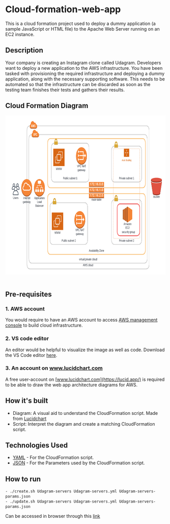 # Cloud-formation-web-app
This is a cloud formation project used to deploy a dummy application (a sample JavaScript or HTML file) to the Apache Web Server running on an EC2 instance.

## Description
Your company is creating an Instagram clone called Udagram.
Developers want to deploy a new application to the AWS infrastructure.
You have been tasked with provisioning the required infrastructure and deploying a dummy application, along with the necessary supporting software.
This needs to be automated so that the infrastructure can be discarded as soon as the testing team finishes their tests and gathers their results.

## Cloud Formation Diagram
<div align="center">
<img src="https://github.com/lenblazy/Cloud-formation-web-app/blob/main/Udagram.png" title="Sketch" alt="Sketch" width="700" height="500"/>&nbsp; 
</div>

## Pre-requisites
### 1. AWS account
You would require to have an AWS account to access [AWS management console](https://aws.amazon.com/console/) to build cloud infrastructure.

### 2. VS code editor
An editor would be helpful to visualize the image as well as code. Download the VS Code editor [here](https://code.visualstudio.com/download).

### 3. An account on www.lucidchart.com
A free user-account on [www.lucidchart.com](https://lucid.app/) is required to be able to draw the web app architecture diagrams for AWS.

## How it's built
- Diagram: A visual aid to understand the CloudFormation script. Made from [Lucidchart](www.lucidchart.com)
- Script: Interpret the diagram and create a matching CloudFormation script.

## Technologies Used
- [YAML](https://yaml.org/) - For the CloudFormation script.
- [JSON](https://www.json.org/json-en.html) - For the Parameters used by the CloudFormation script.

## How to run
```
- ./create.sh Udagram-servers Udagram-servers.yml Udagram-servers-params.json
- ./update.sh Udagram-servers Udagram-servers.yml Udagram-servers-params.json
```
Can be accessed in browser through this [link](http://Udagr-WebAp-SCS6ZOXMXVXK-1245339764.us-east-1.elb.amazonaws.com)




